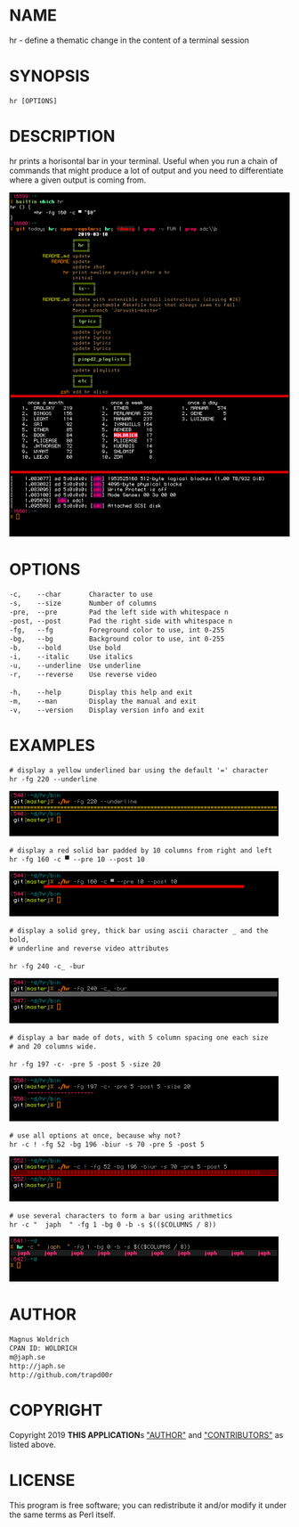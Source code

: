 # NAME

hr - define a thematic change in the content of a terminal session


# SYNOPSIS

    hr [OPTIONS]

# DESCRIPTION

hr prints a horisontal bar in your terminal. Useful when you run a
chain of commands that might produce a lot of output and you need to
differentiate where a given output is coming from.

![img](/extra/hr.png)


# OPTIONS

    -c,    --char       Character to use
    -s,    --size       Number of columns
    -pre,  --pre        Pad the left side with whitespace n
    -post, --post       Pad the right side with whitespace n
    -fg,   --fg         Foreground color to use, int 0-255
    -bg,   --bg         Background color to use, int 0-255
    -b,    --bold       Use bold
    -i,    --italic     Use italics
    -u,    --underline  Use underline
    -r,    --reverse    Use reverse video

    -h,    --help       Display this help and exit
    -m,    --man        Display the manual and exit
    -v,    --version    Display version info and exit

# EXAMPLES

    # display a yellow underlined bar using the default '=' character
    hr -fg 220 --underline
![example01.png](/extra/example01.png)



    # display a red solid bar padded by 10 columns from right and left
    hr -fg 160 -c ▀ --pre 10 --post 10
![example02.png](/extra/example02.png)

    # display a solid grey, thick bar using ascii character _ and the bold,
    # underline and reverse video attributes

    hr -fg 240 -c_ -bur
![example03.png](/extra/example03.png)

    # display a bar made of dots, with 5 column spacing one each size
    # and 20 columns wide.

    hr -fg 197 -c· -pre 5 -post 5 -size 20
![example04.png](/extra/example04.png)

    # use all options at once, because why not?
    hr -c ! -fg 52 -bg 196 -biur -s 70 -pre 5 -post 5
![example05.png](/extra/example05.png)

    # use several characters to form a bar using arithmetics
    hr -c "  japh  " -fg 1 -bg 0 -b -s $(($COLUMNS / 8))
![example06.png](/extra/example06.png)

# AUTHOR

    Magnus Woldrich
    CPAN ID: WOLDRICH
    m@japh.se
    http://japh.se
    http://github.com/trapd00r

# COPYRIGHT

Copyright 2019 **THIS APPLICATION**s ["AUTHOR"](#author) and ["CONTRIBUTORS"](#contributors) as listed
above.

# LICENSE

This program is free software; you can redistribute it and/or modify
it under the same terms as Perl itself.
